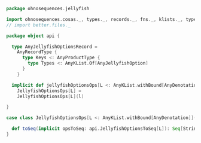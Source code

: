 
```scala
package ohnosequences.jellyfish

import ohnosequences.cosas._, types._, records._, fns._, klists._, typeUnions._
// import better.files._

package object api {

  type AnyJellyfishOptionsRecord =
    AnyRecordType {
      type Keys <: AnyProductType {
        type Types <: AnyKList.Of[AnyJellyfishOption]
      }
    }

  implicit def jellyfishOptionsOps[L <: AnyKList.withBound[AnyDenotation]](l: L):
    JellyfishOptionsOps[L] =
    JellyfishOptionsOps[L](l)

}

case class JellyfishOptionsOps[L <: AnyKList.withBound[AnyDenotation]](val l: L) extends AnyVal {

  def toSeq(implicit opsToSeq: api.JellyfishOptionsToSeq[L]): Seq[String] = opsToSeq(l)
}

```




[test/scala/Jellyfish.scala]: ../../../test/scala/Jellyfish.scala.md
[main/scala/api/options.scala]: options.scala.md
[main/scala/api/package.scala]: package.scala.md
[main/scala/api/expressions.scala]: expressions.scala.md
[main/scala/api/commands/histo.scala]: commands/histo.scala.md
[main/scala/api/commands/queryAll.scala]: commands/queryAll.scala.md
[main/scala/api/commands/query.scala]: commands/query.scala.md
[main/scala/api/commands/dump.scala]: commands/dump.scala.md
[main/scala/api/commands/bc.scala]: commands/bc.scala.md
[main/scala/api/commands/count.scala]: commands/count.scala.md